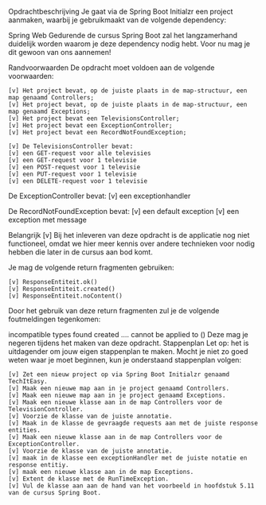 
Opdrachtbeschrijving
Je gaat via de Spring Boot Initialzr een project aanmaken, waarbij je gebruikmaakt van de volgende dependency:

Spring Web
Gedurende de cursus Spring Boot zal het langzamerhand duidelijk worden waarom je deze dependency nodig hebt.
Voor nu mag je dit gewoon van ons aannemen!

Randvoorwaarden
De opdracht moet voldoen aan de volgende voorwaarden:

    [v] Het project bevat, op de juiste plaats in de map-structuur, een map genaamd Controllers;
    [v] Het project bevat, op de juiste plaats in de map-structuur, een map genaamd Exceptions;
    [v] Het project bevat een TelevisionsController;
    [v] Het project bevat een ExceptionController;
    [v] Het project bevat een RecordNotFoundException;

    [v] De TelevisionsController bevat:
    [v] een GET-request voor alle televisies
    [v] een GET-request voor 1 televisie
    [v] een POST-request voor 1 televisie
    [v] een PUT-request voor 1 televisie
    [v] een DELETE-request voor 1 televisie

De ExceptionController bevat:
    [v] een exceptionhandler

De RecordNotFoundException bevat:
    [v] een default exception
    [v] een exception met message
    
Belangrijk
    [v] Bij het inleveren van deze opdracht is de applicatie nog niet functioneel, 
        omdat we hier meer kennis over andere technieken voor nodig hebben die later in de cursus aan bod komt.

Je mag de volgende return fragmenten gebruiken:

    [v] ResponseEntiteit.ok()
    [v] ResponseEntiteit.created()
    [v] ResponseEntiteit.noContent()

Door het gebruik van deze return fragmenten zul je de volgende foutmeldingen tegenkomen:

incompatible types found
created .... cannot be applied to () Deze mag je negeren tijdens het maken van deze opdracht.
Stappenplan
Let op: het is uitdagender om jouw eigen stappenplan te maken. Mocht je niet zo goed weten waar je moet beginnen,
kun je onderstaand stappenplan volgen:

    [v] Zet een nieuw project op via Spring Boot Initialzr genaamd TechItEasy.
    [v] Maak een nieuwe map aan in je project genaamd Controllers.
    [v] Maak een nieuwe map aan in je project genaamd Exceptions.
    [v] Maak een nieuwe klasse aan in de map Controllers voor de TelevisionController.
    [v] Voorzie de klasse van de juiste annotatie.
    [v] Maak in de klasse de gevraagde requests aan met de juiste response entities.
    [v] Maak een nieuwe klasse aan in de map Controllers voor de ExceptionController.
    [v] Voorzie de klasse van de juiste annotatie.
    [v] maak in de klasse een exceptionHandler met de juiste notatie en response entitiy.
    [v] maak een nieuwe klasse aan in de map Exceptions.
    [v] Extent de klasse met de RunTimeException.
    [v] Vul de klasse aan aan de hand van het voorbeeld in hoofdstuk 5.11 van de cursus Spring Boot.